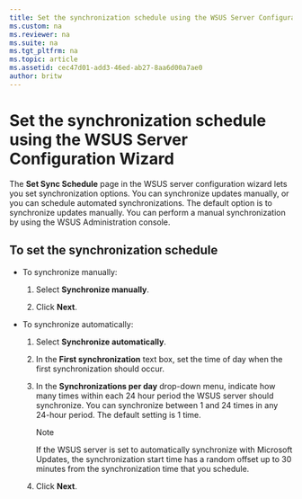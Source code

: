 ```yaml
---
title: Set the synchronization schedule using the WSUS Server Configuration Wizard
ms.custom: na
ms.reviewer: na
ms.suite: na
ms.tgt_pltfrm: na
ms.topic: article
ms.assetid: cec47d01-add3-46ed-ab27-8aa6d00a7ae0
author: britw
---
```

# Set the synchronization schedule using the WSUS Server Configuration Wizard
The **Set Sync Schedule** page in the WSUS server configuration wizard lets you set synchronization options. You can synchronize updates manually, or you can schedule automated synchronizations. The default option is to synchronize updates manually. You can perform a manual synchronization by using the WSUS Administration console.  
  
## <a name="procsynch"></a>To set the synchronization schedule  
  
-   To synchronize manually:  
  
    1.  Select **Synchronize manually**.  
  
    2.  Click **Next**.  
  
-   To synchronize automatically:  
  
    1.  Select **Synchronize automatically**.  
  
    2.  In the **First synchronization** text box, set the time of day when the first synchronization should occur.  
  
    3.  In the **Synchronizations per day** drop\-down menu, indicate how many times within each 24 hour period the WSUS server should synchronize. You can synchronize between 1 and 24 times in any 24\-hour period. The default setting is 1 time.  
  
        > [!NOTE]  
        > If the WSUS server is set to automatically synchronize with Microsoft Updates, the synchronization start time has a random offset up to 30 minutes from the synchronization time that you schedule.  
  
    4.  Click **Next**.  
  

